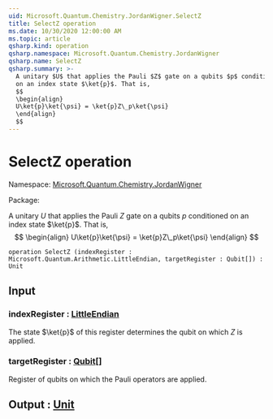```yaml
---
uid: Microsoft.Quantum.Chemistry.JordanWigner.SelectZ
title: SelectZ operation
ms.date: 10/30/2020 12:00:00 AM
ms.topic: article
qsharp.kind: operation
qsharp.namespace: Microsoft.Quantum.Chemistry.JordanWigner
qsharp.name: SelectZ
qsharp.summary: >-
  A unitary $U$ that applies the Pauli $Z$ gate on a qubits $p$ conditioned
  on an index state $\ket{p}$. That is,
  $$
  \begin{align}
  U\ket{p}\ket{\psi} = \ket{p}Z\_p\ket{\psi}
  \end{align}
  $$
---
```


# SelectZ operation

Namespace: [Microsoft.Quantum.Chemistry.JordanWigner](xref:Microsoft.Quantum.Chemistry.JordanWigner)

Package: [](https://nuget.org/packages/)


A unitary $U$ that applies the Pauli $Z$ gate on a qubits $p$ conditionedon an index state $\ket{p}$. That is,$$\begin{align}U\ket{p}\ket{\psi} = \ket{p}Z\_p\ket{\psi}\end{align}$$

```qsharp
operation SelectZ (indexRegister : Microsoft.Quantum.Arithmetic.LittleEndian, targetRegister : Qubit[]) : Unit
```


## Input

### indexRegister : [LittleEndian](xref:Microsoft.Quantum.Arithmetic.LittleEndian)

The state $\ket{p}$ of this register determines the qubit on which $Z$ is applied.


### targetRegister : [Qubit](xref:microsoft.quantum.lang-ref.qubit)[]

Register of qubits on which the Pauli operators are applied.



## Output : [Unit](xref:microsoft.quantum.lang-ref.unit)

